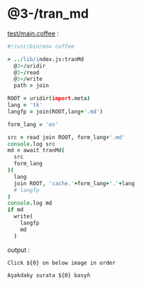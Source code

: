 [‼️]: ✏️README.mdt

# @3-/tran_md

[test/main.coffee](./test/main.coffee) :

```coffee
#!/usr/bin/env coffee

> ../lib/index.js:tranMd
  @3-/uridir
  @3-/read
  @3-/write
  path > join

ROOT = uridir(import.meta)
lang = 'tk'
langfp = join(ROOT,lang+'.md')

form_lang = 'en'

src = read join ROOT, form_lang+'.md'
console.log src
md = await tranMd(
  src
  form_lang
)(
  lang
  join ROOT, 'cache.'+form_lang+'.'+lang
  # langfp
)
console.log md
if md
  write(
    langfp
    md
  )
```

output :

```
Click ${0} on below image in order

Aşakdaky surata ${0} basyň
```
